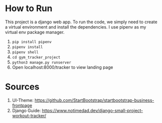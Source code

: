 # How to Run
This project is a django web app. To run the code, we simply need to create a virtual environment and install the dependencies. I use pipenv as my virtual env package manager.
1. `pip install pipenv`
2. `pipenv install`
3. `pipenv shell`
4. `cd gym_tracker_project`
5. `python3 manage.py runserver`
6. Open localhost:8000/tracker to view landing page

# Sources

1. UI-Theme: https://github.com/StartBootstrap/startbootstrap-business-frontpage
2. Django Guide: https://www.notimedad.dev/django-small-project-workout-tracker/


